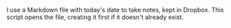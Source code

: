 I use a Markdown file with today's date to take notes, kept in Dropbox. This script opens the file, creating it first if it doesn't already exist.